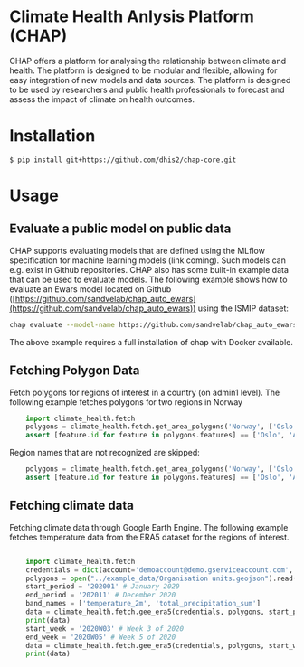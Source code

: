 # Climate Health Anlysis Platform (CHAP)
CHAP offers a platform for analysing the relationship between climate and health. The platform is designed to be modular and flexible, allowing for easy integration of new models and data sources. The platform is designed to be used by researchers and public health professionals to forecast and assess the impact of climate on health outcomes.

# Installation

    $ pip install git+https://github.com/dhis2/chap-core.git

# Usage
## Evaluate a public model on public data
CHAP supports evaluating models that are defined using the MLflow specification for machine learning models (link coming). Such models can e.g. exist in Github repositories. CHAP also has some built-in example data that can be used to evaluate models. The following example shows how to evaluate an Ewars model located on Github ([https://github.com/sandvelab/chap_auto_ewars](https://github.com/sandvelab/chap_auto_ewars))  using the ISMIP dataset:

```bash
chap evaluate --model-name https://github.com/sandvelab/chap_auto_ewars --dataset-name ISIMIP_dengue_harmonized --max-splits 3 --dataset-country brazil
```

The above example requires a full installation of chap with Docker available.


## Fetching Polygon Data
Fetch polygons for regions of interest in a country (on admin1 level). The following example fetches polygons for two regions in Norway
```python
    import climate_health.fetch
    polygons = climate_health.fetch.get_area_polygons('Norway', ['Oslo', 'Akershus'])
    assert [feature.id for feature in polygons.features] == ['Oslo', 'Akershus']
```
Region names that are not recognized are skipped:

```python
    polygons = climate_health.fetch.get_area_polygons('Norway', ['Oslo', 'Akershus', 'Unknown'])
    assert [feature.id for feature in polygons.features] == ['Oslo', 'Akershus']
```

## Fetching climate data
Fetching climate data through Google Earth Engine. The following example fetches temperature data from the ERA5 dataset for the regions of interest.

```python

    import climate_health.fetch
    credentials = dict(account='demoaccount@demo.gserviceaccount.com', private_key='private_key')
    polygons = open("../example_data/Organisation units.geojson").read()
    start_period = '202001' # January 2020
    end_period = '202011' # December 2020
    band_names = ['temperature_2m', 'total_precipitation_sum']
    data = climate_health.fetch.gee_era5(credentials, polygons, start_period, end_period, band_names)
    print(data)
    start_week = '2020W03' # Week 3 of 2020
    end_week = '2020W05' # Week 5 of 2020
    data = climate_health.fetch.gee_era5(credentials, polygons, start_week, end_week, band_names)
    print(data)
```

